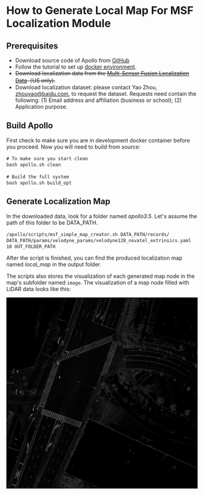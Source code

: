 # How to Generate Local Map For MSF Localization Module

## Prerequisites
 - Download source code of Apollo from [GitHub](https://github.com/ApolloAuto/apollo)
 - Follow the tutorial to set up [docker environment](../01Installation%20Instructions/apollo_software_installation_guide.md).
 - ~~Download localization data from the [Multi-Sensor Fusion Localization Data](http://data.apollo.auto/help?name=sensor%20data&data_key=multisensor&data_type=1&locale=en-us&lang=en)（US only).~~
 - Download localization dataset: please contact Yao Zhou, zhouyao@baidu.com, to request the dataset. Requests need contain the following: (1) Email address and affiliation (business or school); (2) Application purpose.

## Build Apollo

First check to make sure you are in development docker container before you proceed. Now you will need to build from source:
```
# To make sure you start clean
bash apollo.sh clean

# Build the full system
bash apollo.sh build_opt
```

## Generate Localization Map
In the downloaded data, look for a folder named *apollo3.5*. Let's assume the path of this folder to be DATA_PATH.

```
/apollo/scripts/msf_simple_map_creator.sh DATA_PATH/records/ DATA_PATH/params/velodyne_params/velodyne128_novatel_extrinsics.yaml 10 OUT_FOLDER_PATH
```

After the script is finished, you can find the produced localization map named *local_map* in the output folder.

The scripts also stores the visualization of each generated map node in the map's subfolder named `image`. The visualization of a map node filled with LiDAR data looks like this:

![1](images/msf_localization/map_node_image.png)
